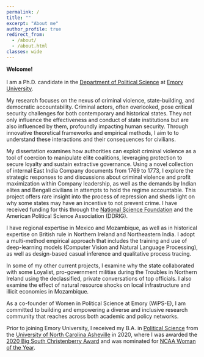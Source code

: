 ```yaml
---
permalink: /
title: ""
excerpt: "About me"
author_profile: true
redirect_from: 
  - /about/
  - /about.html
classes: wide
---
```



**Welcome!** <br /> <br /> I am a Ph.D. candidate in the [Department of Political Science](http://polisci.emory.edu/home/index.html) at [Emory University](https://www.emory.edu/home/index.html). <br />


My research focuses on the nexus of criminal violence, state-building, and democratic accountability. Criminal actors, often overlooked, pose critical security challenges for both contemporary and historical states. They not only influence the effectiveness and conduct of state institutions but are also influenced by them, profoundly impacting human security. Through innovative theoretical frameworks and empirical methods, I aim to to understand these interactions and their consequences for civilians.
<br /> 

My dissertation examines how authorities can exploit criminal violence as a tool of coercion to manipulate elite coalitions, leveraging protection to secure loyalty and sustain extractive governance. Using a novel collection of internal East India Company documents from 1769 to 1773, I explore the strategic responses to and discussions about criminal violence and profit maximization within Company leadership, as well as the demands by Indian elites and Bengali civilians in attempts to hold the regime accountable. This project offers rare insight into the process of repression and sheds light on why some states may have an incentive to not prevent crime. I have received funding for this through the [National Science Foundation](https://apsanet.org/programs/doctoral-dissertation-research-improvement-grants/) and the American Political Science Association (DDRIG).
<br /> 
     
I have regional expertise in Mexico and Mozambique, as well as in historical expertise on British rule in Northern Ireland and Northeastern India. I adopt a multi-method empirical approach that includes the training and use of deep-learning models (Computer Vision and Natural Language Processing), as well as design-based casual inference and qualitative process tracing.
<br /> 
     
In some of my other current projects, I examine why the state collaborated with some Loyalist, pro-government militias during the Troubles in Northern Ireland using the declassified, private conversations of top officials. I also examine the effect of natural resource shocks on local infrastructure and illicit economies in Mozambique. 
<br />

As a co-founder of Women in Political Science at Emory (WiPS-E), I am committed to building and empowering a diverse and inclusive research community that reaches across both academic and policy networks.
<br />

Prior to joining Emory University, I received my B.A. in [Political Science](https://politicalscience.unca.edu/) from the [University of North Carolina Asheville](https://www.unca.edu/) in 2020, where I was awarded the [2020 Big South Christenberry Award](https://uncabulldogs.com/news/2020/5/20/womens-swimming-diving-adee-weller-receives-2020-big-south-christenberry-award.aspx) and was nominated for [NCAA Woman of the Year](https://www.ncaa.org/news/2020/7/14/ncaa-schools-announce-nominees-for-2020-ncaa-woman-of-the-year.aspx).

 